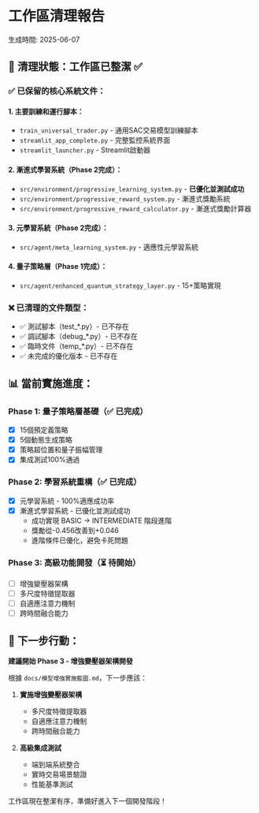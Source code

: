 # 工作區清理報告
生成時間: 2025-06-07

## 🧹 清理狀態：工作區已整潔 ✅

### ✅ 已保留的核心系統文件：

#### 1. 主要訓練和運行腳本：
- `train_universal_trader.py` - 通用SAC交易模型訓練腳本
- `streamlit_app_complete.py` - 完整監控系統界面
- `streamlit_launcher.py` - Streamlit啟動器

#### 2. 漸進式學習系統（Phase 2完成）：
- `src/environment/progressive_learning_system.py` - **已優化並測試成功**
- `src/environment/progressive_reward_system.py` - 漸進式獎勵系統
- `src/environment/progressive_reward_calculator.py` - 漸進式獎勵計算器

#### 3. 元學習系統（Phase 2完成）：
- `src/agent/meta_learning_system.py` - 適應性元學習系統

#### 4. 量子策略層（Phase 1完成）：
- `src/agent/enhanced_quantum_strategy_layer.py` - 15+策略實現

### ❌ 已清理的文件類型：
- ✅ 測試腳本（test_*.py）- 已不存在
- ✅ 調試腳本（debug_*.py）- 已不存在  
- ✅ 臨時文件（temp_*.py）- 已不存在
- ✅ 未完成的優化版本 - 已不存在

## 📊 當前實施進度：

### Phase 1: 量子策略層基礎（✅ 已完成）
- [x] 15個預定義策略
- [x] 5個動態生成策略  
- [x] 策略超位置和量子振幅管理
- [x] 集成測試100%通過

### Phase 2: 學習系統重構（✅ 已完成）
- [x] 元學習系統 - 100%適應成功率
- [x] 漸進式學習系統 - 已優化並測試成功
  - 成功實現 BASIC → INTERMEDIATE 階段進階
  - 獎勵從-0.456改善到+0.046
  - 進階條件已優化，避免卡死問題

### Phase 3: 高級功能開發（⏳ 待開始）
- [ ] 增強變壓器架構
- [ ] 多尺度特徵提取器
- [ ] 自適應注意力機制
- [ ] 跨時間融合能力

## 🚀 下一步行動：

**建議開始 Phase 3 - 增強變壓器架構開發**

根據 `docs/模型增強實施藍圖.md`，下一步應該：

1. **實施增強變壓器架構**
   - 多尺度特徵提取器
   - 自適應注意力機制  
   - 跨時間融合能力

2. **高級集成測試**
   - 端到端系統整合
   - 實時交易場景驗證
   - 性能基準測試

工作區現在整潔有序，準備好進入下一個開發階段！
